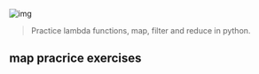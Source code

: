 ![img](https://assets.imaginablefutures.com/media/images/ALX_Logo.max-200x150.png)
>Practice lambda functions, map, filter and reduce in python.

## map pracrice exercises
